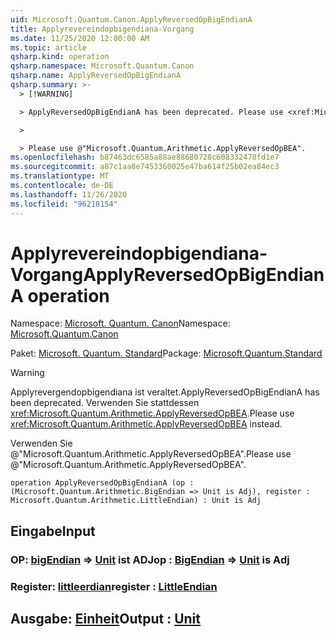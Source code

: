 ```yaml
---
uid: Microsoft.Quantum.Canon.ApplyReversedOpBigEndianA
title: Applyrevereindopbigendiana-Vorgang
ms.date: 11/25/2020 12:00:00 AM
ms.topic: article
qsharp.kind: operation
qsharp.namespace: Microsoft.Quantum.Canon
qsharp.name: ApplyReversedOpBigEndianA
qsharp.summary: >-
  > [!WARNING]

  > ApplyReversedOpBigEndianA has been deprecated. Please use <xref:Microsoft.Quantum.Arithmetic.ApplyReversedOpBEA> instead.

  >

  > Please use @"Microsoft.Quantum.Arithmetic.ApplyReversedOpBEA".
ms.openlocfilehash: b87463dc6585a88ae88680728c608332478fd1e7
ms.sourcegitcommit: a87c1aa8e7453360025e47ba614f25b02ea84ec3
ms.translationtype: MT
ms.contentlocale: de-DE
ms.lasthandoff: 11/26/2020
ms.locfileid: "96218154"
---
```

# <a name="applyreversedopbigendiana-operation"></a><span data-ttu-id="d58a6-102">Applyrevereindopbigendiana-Vorgang</span><span class="sxs-lookup"><span data-stu-id="d58a6-102">ApplyReversedOpBigEndianA operation</span></span>

<span data-ttu-id="d58a6-103">Namespace: [Microsoft. Quantum. Canon](xref:Microsoft.Quantum.Canon)</span><span class="sxs-lookup"><span data-stu-id="d58a6-103">Namespace: [Microsoft.Quantum.Canon](xref:Microsoft.Quantum.Canon)</span></span>

<span data-ttu-id="d58a6-104">Paket: [Microsoft. Quantum. Standard](https://nuget.org/packages/Microsoft.Quantum.Standard)</span><span class="sxs-lookup"><span data-stu-id="d58a6-104">Package: [Microsoft.Quantum.Standard](https://nuget.org/packages/Microsoft.Quantum.Standard)</span></span>


> [!WARNING]
> <span data-ttu-id="d58a6-105">Applyrevergendopbigendiana ist veraltet.</span><span class="sxs-lookup"><span data-stu-id="d58a6-105">ApplyReversedOpBigEndianA has been deprecated.</span></span> <span data-ttu-id="d58a6-106">Verwenden Sie stattdessen <xref:Microsoft.Quantum.Arithmetic.ApplyReversedOpBEA>.</span><span class="sxs-lookup"><span data-stu-id="d58a6-106">Please use <xref:Microsoft.Quantum.Arithmetic.ApplyReversedOpBEA> instead.</span></span>
>
> <span data-ttu-id="d58a6-107">Verwenden Sie @"Microsoft.Quantum.Arithmetic.ApplyReversedOpBEA".</span><span class="sxs-lookup"><span data-stu-id="d58a6-107">Please use @"Microsoft.Quantum.Arithmetic.ApplyReversedOpBEA".</span></span>



```qsharp
operation ApplyReversedOpBigEndianA (op : (Microsoft.Quantum.Arithmetic.BigEndian => Unit is Adj), register : Microsoft.Quantum.Arithmetic.LittleEndian) : Unit is Adj
```


## <a name="input"></a><span data-ttu-id="d58a6-108">Eingabe</span><span class="sxs-lookup"><span data-stu-id="d58a6-108">Input</span></span>

### <a name="op--bigendian--unit--is-adj"></a><span data-ttu-id="d58a6-109">OP: [bigEndian](xref:Microsoft.Quantum.Arithmetic.BigEndian) => [Unit](xref:microsoft.quantum.lang-ref.unit)  ist ADJ</span><span class="sxs-lookup"><span data-stu-id="d58a6-109">op : [BigEndian](xref:Microsoft.Quantum.Arithmetic.BigEndian) => [Unit](xref:microsoft.quantum.lang-ref.unit)  is Adj</span></span>




### <a name="register--littleendian"></a><span data-ttu-id="d58a6-110">Register: [littleerdian](xref:Microsoft.Quantum.Arithmetic.LittleEndian)</span><span class="sxs-lookup"><span data-stu-id="d58a6-110">register : [LittleEndian](xref:Microsoft.Quantum.Arithmetic.LittleEndian)</span></span>





## <a name="output--unit"></a><span data-ttu-id="d58a6-111">Ausgabe: [Einheit](xref:microsoft.quantum.lang-ref.unit)</span><span class="sxs-lookup"><span data-stu-id="d58a6-111">Output : [Unit](xref:microsoft.quantum.lang-ref.unit)</span></span>

